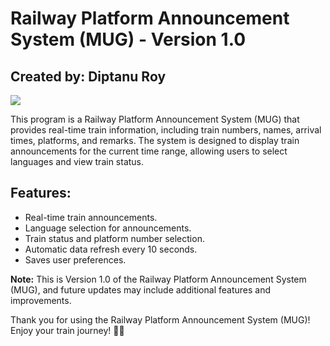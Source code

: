 <!DOCTYPE html>
<html>
<body>
  <h1>Railway Platform Announcement System (MUG) - Version 1.0</h1>
  <h2>Created by: Diptanu Roy</h2>
  <img src="RPA.ico">
  <p>     This program is a Railway Platform Announcement System (MUG) that provides real-time train information, including train numbers, names, arrival times, platforms, and remarks. The system is designed to display train announcements for the current time range, allowing users to select languages and view train status.</p>

  <h2>Features:</h2>
  <ul>
    <li>Real-time train announcements.</li>
    <li>Language selection for announcements.</li>
    <li>Train status and platform number selection.</li>
    <li>Automatic data refresh every 10 seconds.</li>
    <li>Saves user preferences.</li>
  </ul>

  <p><strong>Note:</strong> This is Version 1.0 of the Railway Platform Announcement System (MUG), and future updates may include additional features and improvements.</p>

  <p>Thank you for using the Railway Platform Announcement System (MUG)! Enjoy your train journey! 🚆🚄</p>
</body>
</html>
